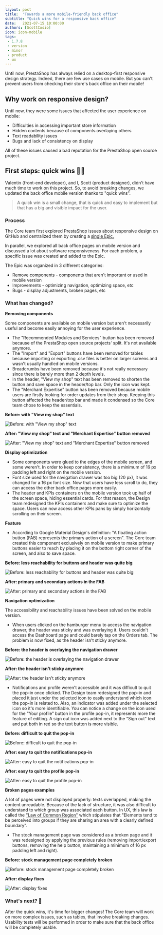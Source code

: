 ```yaml
--- 
layout: post
title:  "Towards a more mobile-friendly back office"
subtitle: "Quick wins for a responsive back office"
date:   2021-07-15 10:00:00
authors: [ScottCosio]
icon: icon-mobile
tags:
 - 1.7.8
 - version
 - minor
 - product
 - ux
---
```


Until now, PrestaShop has always relied on a desktop-first responsive design strategy. Indeed, there are few use cases on mobile. But you can't prevent users from checking their store's back office on their mobile!

## Why work on responsive design?

Until now, they were some issues that affected the user experience on mobile:

- Difficulties in accessing important store information
- Hidden contents because of components overlaying others
- Text readability issues
- Bugs and lack of consistency on display

All of these issues caused a bad reputation for the PrestaShop open source project.

## First steps: quick wins 💪🏻

Valentin (front-end developer), and I, Scott (product designer), didn't have much time to work on this project. So, to avoid breaking changes, we updated the back office mobile version thanks to "quick wins".

> A quick win is a small change, that is quick and easy to implement but that has a big and visible impact for the user.

### Process

The Core team first explored PrestaShop issues about responsive design on GitHub and centralized them by creating a [single Epic.](https://github.com/PrestaShop/PrestaShop/issues/22358)

In parallel, we explored all back office pages on mobile version and discussed a lot about software responsiveness. For each problem, a specific issue was created and added to the Epic. 

The Epic was organized in 3 different categories:

- Remove components - components that aren't important or used in mobile version
- Improvements - optimizing navigation, optimizing space, etc
- Bugs - display adjustments, broken pages, etc

### What has changed?

**Removing components**

Some components are available on mobile version but aren't necessarily useful and become easily annoying for the user experience.

- The "Recommended Modules and Services" button has been removed because of the PrestaShop open source projects' split. It's not available anymore.
- The "Import" and "Export" buttons have been removed for tables because importing or exporting .csv files is better on larger screens and wasn't usually handled on mobile versions.
- Breadcrumbs have been removed because it's not really necessary since there is barely more than 2 depth levels.
- In the header, "View my shop" text has been removed to shorten the button and save space in the header/top bar. Only the icon was kept.
- The "Merchant Expertise" button has been removed because mobile users are firstly looking for order updates from their shop. Keeping this button affected the header/top bar and made it condensed so the Core team chose to keep the essentials.

**Before: with "View my shop" text**

![Before: with "View my shop" text](/assets/images/2021/07/01-header-before.png)

**After: "View my shop" text and "Merchant Expertise" button removed**

![After: "View my shop" text and "Merchant Expertise" button removed](/assets/images/2021/07/01-header-after.png)

**Display optimization**

- Some components were glued to the edges of the mobile screen, and some weren't. In order to keep consistency, there is a minimum of 16 px padding left and right on the mobile version.
- Font size used for the navigation drawer was too big (20 px), it was changed for a 16 px font size. Now that users have less scroll to do, they can access the other back office pages more easily.
- The header and KPIs containers on the mobile version took up half of the screen space, hiding essential cards. For that reason, the Design team redesigned the KPIs containers and make sure to optimize the space. Users can now access other KPIs pans by simply horizontally scrolling on their screen.

**Feature**

- According to Google Material Design's definition: "A floating action button (FAB) represents the primary action of a screen". The Core team created this component exclusively on mobile version to make primary buttons easier to reach by placing it on the bottom right corner of the screen, and also to save space.

**Before: less reachability for buttons and header was quite big**

![Before: less reachability for buttons and header was quite big](/assets/images/2021/07/02-reachability-before.png)

**After: primary and secondary actions in the FAB**

![After: primary and secondary actions in the FAB](/assets/images/2021/07/02-reachability-after.png)

**Navigation optimization**

The accessibility and reachability issues have been solved on the mobile version.

- When users clicked on the hamburger menu to access the navigation drawer, the header was sticky and was overlaying it. Users couldn't access the Dashboard page and could barely tap on the Orders tab. The problem is now fixed, as the header isn't sticky anymore.

**Before: the header is overlaying the navigation drawer**

![Before: the header is overlaying the navigation drawer](/assets/images/2021/07/03-navigation-drawer-before.png)

**After: the header isn't sticky anymore**

![After: the header isn't sticky anymore](/assets/images/2021/07/03-navigation-drawer-before.png)

- Notifications and profile weren't accessible and it was difficult to quit the pop-in once clicked. The Design team redesigned the pop-in and placed it just under the selected icon to easily understand which icon the pop-in is related to. Also, an indicator was added under the selected icon so it's more identifiable. You can notice a change on the icon used for the "Your profile" button in the profile pop-in, it represents more the feature of editing. A sign out icon was added next to the "Sign out" text and put both in red so the text button is more visible.

**Before: difficult to quit the pop-in**

![Before: difficult to quit the pop-in](/assets/images/2021/07/04-popin-before.png)

**After: easy to quit the notifications pop-in**

![After: easy to quit the notifications pop-in](/assets/images/2021/07/04-popin-notifications-after.png)

**After: easy to quit the profile pop-in**

![After: easy to quit the profile pop-in](/assets/images/2021/07/04-popin-profile-after.png)

**Broken pages examples**

A lot of pages were not displayed properly: texts overlapped, making the content unreadable. Because of the lack of structure, it was also difficult to understand to which group was associated each button.
In UX, this law is called the ["Law of Common Region"](https://lawsofux.com/law-of-common-region/) which stipulates that "Elements tend to be perceived into groups if they are sharing an area with a clearly defined boundary". 

- The stock management page was considered as a broken page and it was redesigned by applying the previous rules (removing import/export buttons, removing the help button, maintaining a minimum of 16 px padding left and right).

**Before: stock management page completely broken**

![Before: stock management page completely broken](/assets/images/2021/07/05-broken-page-before.png)

**After: display fixes**

![After: display fixes](/assets/images/2021/07/05-broken-page-after.png)

### What's next? 🚀

After the quick wins, it's time for bigger changes! The Core team will work on more complex issues, such as tables, that involve breaking changes.
Usability tests will be performed in order to make sure that the back office will be completely usable.

